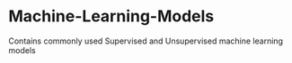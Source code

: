 # Machine-Learning-Models
 Contains commonly used Supervised and Unsupervised machine learning models
